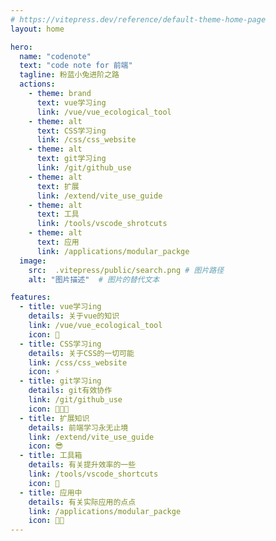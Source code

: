 ```yaml
---
# https://vitepress.dev/reference/default-theme-home-page
layout: home

hero:
  name: "codenote"
  text: "code note for 前端"
  tagline: 粉蓝小兔进阶之路
  actions:
    - theme: brand
      text: vue学习ing
      link: /vue/vue_ecological_tool
    - theme: alt
      text: CSS学习ing
      link: /css/css_website
    - theme: alt
      text: git学习ing
      link: /git/github_use
    - theme: alt
      text: 扩展
      link: /extend/vite_use_guide
    - theme: alt
      text: 工具
      link: /tools/vscode_shrotcuts
    - theme: alt
      text: 应用
      link: /applications/modular_packge
  image:
    src:  .vitepress/public/search.png # 图片路径
    alt: "图片描述"  # 图片的替代文本

features:
  - title: vue学习ing
    details: 关于vue的知识
    link: /vue/vue_ecological_tool
    icon: 🔭
  - title: CSS学习ing
    details: 关于CSS的一切可能
    link: /css/css_website
    icon: ⚡
  - title: git学习ing
    details: git有效协作
    link: /git/github_use
    icon: 🧑‍🤝‍🧑
  - title: 扩展知识
    details: 前端学习永无止境
    link: /extend/vite_use_guide
    icon: 😎
  - title: 工具箱
    details: 有关提升效率的一些
    link: /tools/vscode_shortcuts
    icon: 🧰
  - title: 应用中
    details: 有关实际应用的点点
    link: /applications/modular_packge
    icon: 👩‍💻
---
```


